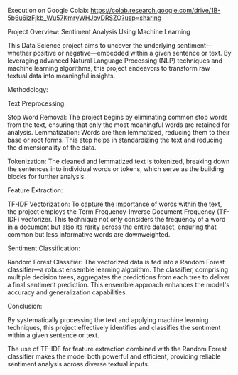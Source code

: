 Execution on Google Colab: https://colab.research.google.com/drive/1B-5b6u6izFjkb_Wu57KmryWHJbvDRSZO?usp=sharing


Project Overview: Sentiment Analysis Using Machine Learning

This Data Science project aims to uncover the underlying sentiment—whether positive or negative—embedded within a given sentence or text. 
By leveraging advanced Natural Language Processing (NLP) techniques and machine learning algorithms, this project endeavors to transform raw textual data into meaningful insights.

Methodology:

Text Preprocessing:

Stop Word Removal: The project begins by eliminating common stop words from the text, ensuring that only the most meaningful words are retained for analysis.
Lemmatization: Words are then lemmatized, reducing them to their base or root forms. This step helps in standardizing the text and reducing the dimensionality of the data.

Tokenization: The cleaned and lemmatized text is tokenized, breaking down the sentences into individual words or tokens, which serve as the building blocks for further analysis.

Feature Extraction:

TF-IDF Vectorization: To capture the importance of words within the text, the project employs the Term Frequency-Inverse Document Frequency (TF-IDF) vectorizer. 
This technique not only considers the frequency of a word in a document but also its rarity across the entire dataset, ensuring that common but less informative words are downweighted.

Sentiment Classification:

Random Forest Classifier: The vectorized data is fed into a Random Forest classifier—a robust ensemble learning algorithm. 
The classifier, comprising multiple decision trees, aggregates the predictions from each tree to deliver a final sentiment prediction. 
This ensemble approach enhances the model's accuracy and generalization capabilities.

Conclusion:

By systematically processing the text and applying machine learning techniques, this project effectively identifies and classifies the sentiment within a given sentence or text. 

The use of TF-IDF for feature extraction combined with the Random Forest classifier makes the model both powerful and efficient, providing reliable sentiment analysis across diverse textual inputs.
